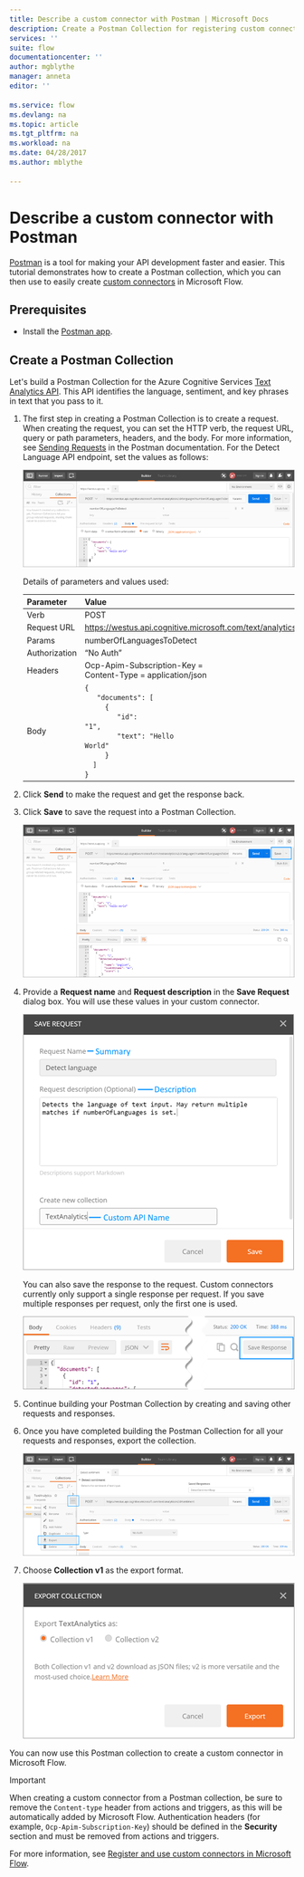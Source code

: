 ```yaml
---
title: Describe a custom connector with Postman | Microsoft Docs
description: Create a Postman Collection for registering custom connectors
services: ''
suite: flow
documentationcenter: ''
author: mgblythe
manager: anneta
editor: ''

ms.service: flow
ms.devlang: na
ms.topic: article
ms.tgt_pltfrm: na
ms.workload: na
ms.date: 04/28/2017
ms.author: mblythe

---
```

# Describe a custom connector with Postman
[Postman](https://www.getpostman.com/) is a tool for making your API development faster and easier. This tutorial demonstrates how to create a Postman collection, which you can then use to easily create [custom connectors](register-custom-api.md) in Microsoft Flow.

## Prerequisites
* Install the [Postman app](https://www.getpostman.com/apps).

## Create a Postman Collection
Let's build a Postman Collection for the Azure Cognitive Services [Text Analytics API](https://www.microsoft.com/cognitive-services/text-analytics-api). This API identifies the language, sentiment, and key phrases in text that you pass to it.

1. The first step in creating a Postman Collection is to create a request. When creating the request, you can set the HTTP verb, the request URL, query or path parameters, headers, and the body. For more information, see [Sending Requests](https://www.getpostman.com/docs/requests) in the Postman documentation. For the Detect Language API endpoint, set the values as follows:
   
    ![Postman request](./media/postman-collection/request.png)
   
    Details of parameters and values used:
   
   | Parameter | Value |
   | --- | --- |
   | Verb |POST |
   | Request URL |https://westus.api.cognitive.microsoft.com/text/analytics/v2.0/languages |
   | Params |numberOfLanguagesToDetect |
   | Authorization |“No Auth” |
   | Headers |Ocp-Apim-Subscription-Key = <your subscription key> <br/>Content-Type = application/json |
   | Body |<code>{<br/>&nbsp;&nbsp;&nbsp;"documents": [<br/>&nbsp;&nbsp;&nbsp;&nbsp;&nbsp;{<br/>&nbsp;&nbsp;&nbsp;&nbsp;&nbsp;&nbsp;&nbsp;&nbsp;"id": "1",<br/>&nbsp;&nbsp;&nbsp;&nbsp;&nbsp;&nbsp;&nbsp;&nbsp;"text": "Hello World"<br/>&nbsp;&nbsp;&nbsp;&nbsp;&nbsp;}<br/>&nbsp;&nbsp;]<br/>}<code> |
2. Click **Send** to make the request and get the response back.
3. Click **Save** to save the request into a Postman Collection.
   
    ![Postman response](./media/postman-collection/request-response-save.png)
4. Provide a **Request name** and **Request description** in the **Save Request** dialog box. You will use these values in your custom connector.
   
    ![Postman Save Collection](./media/postman-collection/save-request-note.png)
   
    You can also save the response to the request. Custom connectors currently only support a single response per request. If you save multiple responses per request, only the first one is used.
   
    ![Postman Save Response](./media/postman-collection/save-response.png)
5. Continue building your Postman Collection by creating and saving other requests and responses.
6. Once you have completed building the Postman Collection for all your requests and responses, export the collection.
   
    ![Postman Export](./media/postman-collection/export.png)
7. Choose **Collection v1** as the export format.
   
    ![Postman Export](./media/postman-collection/export2.png)

You can now use this Postman collection to create a custom connector in Microsoft Flow.

> [!IMPORTANT]
> When creating a custom connector from a Postman collection, be sure to remove the `Content-type` header from actions and triggers, as this will be automatically added by Microsoft Flow. Authentication headers (for example, `Ocp-Apim-Subscription-Key`) should be defined in the **Security** section and must be removed from actions and triggers. 
> 
> 

For more information, see [Register and use custom connectors in Microsoft Flow](register-custom-api.md).


